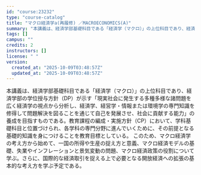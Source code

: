 ```yaml
---
id: "course:23232"
type: "course-catalog"
title: "マクロ経済学a(再履修) ／MACROECONOMICS(A)"
summary: "本講義は、経済学部基礎科目である「経済学（マクロ）」の上位科目であり、経済学部の学位授与方針（DP）が示す「現実社会に発生する多種多様な諸問題を広く経済学の視点から分析し、経済学、経営学・情報または環境学の専門知識を修得して問題解決を図るこ…"
tags: []
campus: ""
credits: 2
instructors: []
license: " "
version:
  created_at: "2025-10-09T03:48:57Z"
  updated_at: "2025-10-09T03:48:57Z"
---
```


本講義は、経済学部基礎科目である「経済学（マクロ）」の上位科目であり、経済学部の学位授与方針（DP）が示す「現実社会に発生する多種多様な諸問題を広く経済学の視点から分析し、経済学、経営学・情報または環境学の専門知識を修得して問題解決を図ることを通じて自己を発展させ、社会に貢献する能力」の養成を目指すものである。教育課程の編成・実施方針（CP）において、学科基礎科目と位置づけられ、各学科の専門分野に進んでいくために、その前提となる基礎的知識を身につけることを教育目標としている。 このため、マクロ経済学の考え方から始めて、一国の所得や生産の捉え方と意義、マクロ経済モデルの基礎、失業やインフレーションと景気変動の問題、マクロ経済政策の役割について学ぶ。さらに、国際的な経済取引を捉える上で必要となる開放経済への拡張の基本的な考え方を学ぶ予定である。
